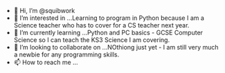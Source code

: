 - 👋 Hi, I’m @squibwork
- 👀 I’m interested in ...Learning to program in Python because I am a Science teacher who has to cover for a CS teacher next year.
- 🌱 I’m currently learning ...Python and PC basics - GCSE Computer Science so I can teach the KS3 Science I am covering.
- 💞️ I’m looking to collaborate on ...NOthiong just yet - I am still very much a newbie for any programming skills.
- 📫 How to reach me ...

<!---
squibwork/squibwork is a ✨ special ✨ repository because its `README.md` (this file) appears on your GitHub profile.
You can click the Preview link to take a look at your changes.
--->
